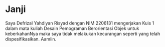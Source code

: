 # Janji
Saya Defrizal Yahdiyan Risyad dengan NIM 2206131 mengerjakan Kuis 1
dalam mata kuliah Desain Pemograman Berorientasi Objek untuk keberkahanNya 
maka saya tidak melakukan kecurangan seperti yang telah dispesifikasikan. Aamiin.

